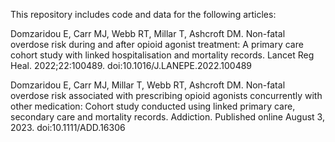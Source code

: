 This repository includes code and data for the following articles:

Domzaridou E, Carr MJ, Webb RT, Millar T, Ashcroft DM. Non-fatal overdose risk during and after opioid agonist treatment: A primary care cohort study with linked hospitalisation and mortality records. Lancet Reg Heal. 2022;22:100489. doi:10.1016/J.LANEPE.2022.100489

Domzaridou E, Carr MJ, Millar T, Webb RT, Ashcroft DM. Non-fatal overdose risk associated with prescribing opioid agonists concurrently with other medication: Cohort study conducted using linked primary care, secondary care and mortality records. Addiction. Published online August 3, 2023. doi:10.1111/ADD.16306
